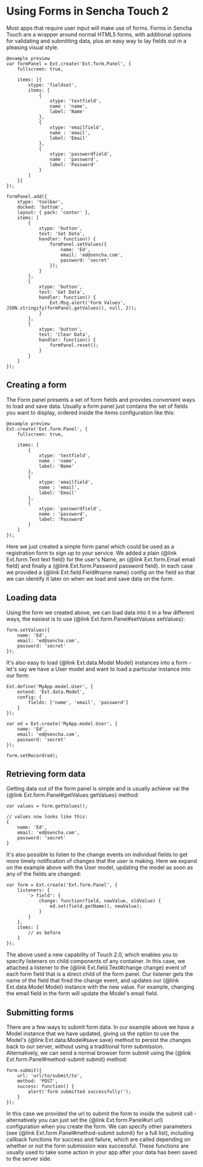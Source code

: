 # Using Forms in Sencha Touch 2

Most apps that require user input will make use of forms. Forms in Sencha Touch are a wrapper around normal HTML5 forms, with additional options for validating and submitting data, plus an easy way to lay fields out in a pleasing visual style.

    @example preview
    var formPanel = Ext.create('Ext.form.Panel', {
        fullscreen: true,

        items: [{
            xtype: 'fieldset',
            items: [
                {
                    xtype: 'textfield',
                    name : 'name',
                    label: 'Name'
                },
                {
                    xtype: 'emailfield',
                    name : 'email',
                    label: 'Email'
                },
                {
                    xtype: 'passwordfield',
                    name : 'password',
                    label: 'Password'
                }
            ]
        }]
    });

    formPanel.add({
        xtype: 'toolbar',
        docked: 'bottom',
        layout: { pack: 'center' },
        items: [
            {
                xtype: 'button',
                text: 'Set Data',
                handler: function() {
                    formPanel.setValues({
                        name: 'Ed',
                        email: 'ed@sencha.com',
                        password: 'secret'
                    });
                }
            },
            {
                xtype: 'button',
                text: 'Get Data',
                handler: function() {
                    Ext.Msg.alert('Form Values', JSON.stringify(formPanel.getValues(), null, 2));
                }
            },
            {
                xtype: 'button',
                text: 'Clear Data',
                handler: function() {
                    formPanel.reset();
                }
            }
        ]
    });

## Creating a form

The Form panel presents a set of form fields and provides convenient ways to load and save data. Usually a form panel just contains the set of fields you want to display, ordered inside the items configuration like this:

    @example preview
    Ext.create('Ext.form.Panel', {
        fullscreen: true,

        items: [
            {
                xtype: 'textfield',
                name : 'name',
                label: 'Name'
            },
            {
                xtype: 'emailfield',
                name : 'email',
                label: 'Email'
            },
            {
                xtype: 'passwordfield',
                name : 'password',
                label: 'Password'
            }
        ]
    });

Here we just created a simple form panel which could be used as a registration form to sign up to your service. We added a plain {@link Ext.form.Text text field} for the user's Name, an {@link Ext.form.Email email field} and finally a {@link Ext.form.Password password field}. In each case we provided a {@link Ext.field.Field#name name} config on the field so that we can identify it later on when we load and save data on the form.

## Loading data

Using the form we created above, we can load data into it in a few different ways, the easiest is to use {@link Ext.form.Panel#setValues setValues}:

    form.setValues({
        name: 'Ed',
        email: 'ed@sencha.com',
        password: 'secret'
    });

It's also easy to load {@link Ext.data.Model Model} instances into a form - let's say we have a User model and want to load a particular instance into our form:

    Ext.define('MyApp.model.User', {
        extend: 'Ext.data.Model',
        config: {
            fields: ['name', 'email', 'password']
        }
    });

    var ed = Ext.create('MyApp.model.User', {
        name: 'Ed',
        email: 'ed@sencha.com',
        password: 'secret'
    });

    form.setRecord(ed);

## Retrieving form data

Getting data out of the form panel is simple and is usually achieve vai the {@link Ext.form.Panel#getValues getValues} method:

    var values = form.getValues();

    // values now looks like this:
    {
        name: 'Ed',
        email: 'ed@sencha.com',
        password: 'secret'
    }

It's also possible to listen to the change events on individual fields to get more timely notification of changes that the user is making. Here we expand on the example above with the User model, updating the model as soon as any of the fields are changed:

    var form = Ext.create('Ext.form.Panel', {
        listeners: {
            '> field': {
                change: function(field, newValue, oldValue) {
                    ed.set(field.getName(), newValue);
                }
            }
        },
        items: [
            // as before
        ]
    });

The above used a new capability of Touch 2.0, which enables you to specify listeners on child components of any container. In this case, we attached a listener to the {@link Ext.field.Text#change change} event of each form field that is a direct child of the form panel. Our listener gets the name of the field that fired the change event, and updates our {@link Ext.data.Model Model} instance with the new value. For example, changing the email field in the form will update the Model's email field.

## Submitting forms

There are a few ways to submit form data. In our example above we have a Model instance that we have updated, giving us the option to use the Model's {@link Ext.data.Model#save save} method to persist the changes back to our server, without using a traditional form submission. Alternatively, we can send a normal browser form submit using the {@link Ext.form.Panel#method-submit submit} method:

    form.submit({
        url: 'url/to/submit/to',
        method: 'POST',
        success: function() {
            alert('form submitted successfully!');
        }
    });

In this case we provided the url to submit the form to inside the submit call - alternatively you can just set the {@link Ext.form.Panel#url url} configuration when you create the form. We can specify other parameters (see {@link Ext.form.Panel#method-submit submit} for a full list), including callback functions for success and failure, which are called depending on whether or not the form submission was successful. These functions are usually used to take some action in your app after your data has been saved to the server side.
